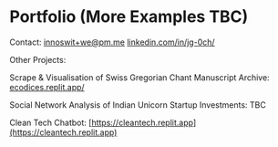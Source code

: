 # Portfolio   (More Examples TBC)

Contact:   innoswit+we@pm.me      [linkedin.com/in/jg-0ch/](https://www.linkedin.com/in/jg-0ch/)


Other Projects:

Scrape & Visualisation of Swiss Gregorian Chant Manuscript Archive:   [ecodices.replit.app/](https://ecodices.replit.app)

Social Network Analysis of Indian Unicorn Startup Investments:   TBC

Clean Tech Chatbot:   [https://cleantech.replit.app](https://cleantech.replit.app)
